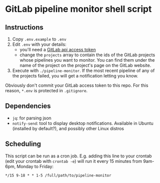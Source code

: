 # GitLab pipeline monitor shell script

## Instructions

1. Copy `.env.example` to `.env`
2. Edit `.env` with your details:
   - you'll need a [GitLab api access token](https://docs.gitlab.com/ee/user/profile/personal_access_tokens.html#creating-a-personal-access-token)
   - change the `projects` array to contain the ids of the GitLab projects whose
     pipelines you want to monitor. You can find them under the name of the
     project on the project's page on the GitLab website.
3. Execute with `./pipeline-monitor`. If the most recent pipeline of any of the
   projects failed, you will get a notification letting you know.

Obviously don't commit your GitLab access token to this repo. For this reason,
`*.env` is protected in `.gitignore`.

## Dependencies

- `jq`: for parsing json
- `notify-send`: tool to display desktop notifications. Available in Ubuntu
  (installed by default?), and possibly other Linux distros

## Scheduling

This script can be run as a cron job. E.g. adding this line to your crontab
(edit your crontab with `crontab -e`) will run it every 15 minutes from 9am-6pm,
Monday to Friday:

```
*/15 9-18 * * 1-5 /full/path/to/pipeline-monitor
```

